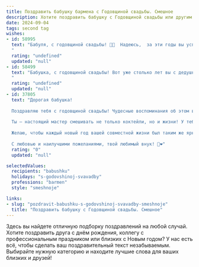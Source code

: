 ```yaml
---
title: Поздравить бабушку бармена с Годовщиной свадьбы. Смешное
description: Хотите поздравить бабушку с Годовщиной свадьбы или другим праздником? Наш ИИ создаст незабываемое поздравление, а вы обязательно выделитесь среди других.  
date: 2024-09-04
tags: second tag
wishes:
- id: 58995
  text: "Бабуля, с годовщиной свадьбы! 🥂🍾  Надеюсь,  за эти годы вы успели насладиться не только семейным счастьем, но и  вкусными коктейлями, которые, как я догадываюсь, вам  мешал  делать дедушка  — настоящий профессиональный бармен! 😉😜
  "
  rating: "undefined"
  updated: "null"
- id: 58499
  text: "Бабушка, с годовщиной свадьбы! Вот уже столько лет вы с дедушкой работаете в паре, как опытный бармен и его самый верный помощник. Надеюсь, за эти годы вы успели налить друг другу не только напитков, но и много-много любви и счастья! 🥂
  "
  rating: "undefined"
  updated: "null"
- id: 37805
  text: "Дорогая бабушка!
  
  Поздравляю тебя с годовщиной свадьбы! Чудесные воспоминания об этом волшебном дне требуют особого напитка — определенно, как у бармена, в твоем случае это что-то крепкое и с познавательным послевкусием!
  
  Ты — настоящий мастер смешивать не только коктейли, но и жизни! У тебя всегда получается добавить щепотку любви, ложечку заботы и щедрую порцию мудрости в каждое общение.
  
  Желаю, чтобы каждый новый год вашей совместной жизни был таким же ярким и вкусным, как твои лучшие коктейли! Пусть каждый день приносит радость, а счастье в полной мере разливается по бокалам!
  
  С любовью и наилучшими пожеланиями, твой любимый внук! 🍹❤️"
  rating: "0"
  updated: "null"

selectedValues:
  recipients: "babushku"
  holidays: "s-godovshinoj-svavadby"
  professions: "barmen"
  style: "smeshnoje"

links:
- slug: "pozdravit-babushku-s-godovshinoj-svavadby-smeshnoje"
  title: "Поздравить бабушку с Годовщиной свадьбы. Смешное"
---
```


Здесь вы найдете отличную подборку поздравлений на любой случай. 
Хотите поздравить друга с днём рождения, коллегу с профессиональным праздником или близких с Новым годом? У нас есть всё, чтобы сделать ваш поздравительный текст незабываемым. Выбирайте нужную категорию и находите лучшие слова для ваших близких и друзей!
